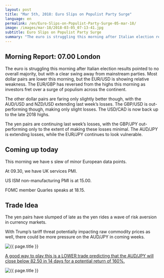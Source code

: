 ```yaml
---
layout: post
title: "Mar 5th, 2018: Euro Slips on Populist Party Surge"
language: en
permalink: /en/Euro-Slips-on-Populist-Party-Surge-05-mar-18/
image: /images/mar-18/2018-03-05_07-13-41.jpg
subtitle: Euro Slips on Populist Party Surge
summary: "The euro is struggling this morning after Italian election results pointed to no overall majority, but with a clear swing away from mainstream parties. Most dollar pairs are lower this morning, but the EUR/USD is showing relative weakness"
---
```

## Morning Report: 07.00 London

The euro is struggling this morning after Italian election results pointed to no overall majority, but with a clear swing away from mainstream parties. Most dollar pairs are lower this morning, but the EUR/USD is showing relative weakness. The EUR/GBP has reversed from the highs this morning as investors fret over a surge of populism across the continent. 

The other dollar pairs are faring only slightly better though, with the AUD/USD and NZD/USD extending last week’s losses. The GBP/USD is out-performing though, making only slight losses. The USD/CAD is now back up to the late 2018 highs. 

The yen pairs are continuing last week’s losses, with the GBP/JPY out-performing only to the extent of making these losses minimal. The AUD/JPY is extending losses, while the EUR/JPY continues to look vulnerable. 

## Coming up today 

This morning we have s slew of minor European data points. 

At 09.30, we have UK services PMI. 

US ISM non-manufacturing PMI is at 15.00. 

FOMC member Quarles speaks at 18.15. 

## Trade Idea

The yen pairs have slumped of late as the yen rides a wave of risk aversion in currency markets. 

With Trump’s tariff threat potentially impacting raw commodity prices as well, there could be more pressure on the AUD/JPY in coming weeks.

<img class="post-image" src="{{ site.url }}/images/mar-18/2018-03-05_07-13-41.jpg" alt="{{ page.title }}" title="{{ page.title }}">

<a href="%LINK%%?currency=GBP&market=forex&underlying=frxAUDJPY&formname=higherlower&duration_amount=14&duration_units=d&amount=10&amount_type=payout&expiry_type=duration&barrier=82.50" target="_blank">A good way to play this is a LOWER trade predicting that the AUD/JPY will close below 82.50 in 14 days for a potential return of 160%.</a>

<img class="post-image" src="{{ site.url }}/images/mar-18/2018-03-05_07-19-45.jpg" alt="{{ page.title }}" title="{{ page.title }}">
